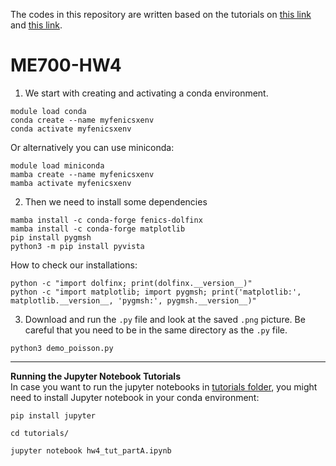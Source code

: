 The codes in this repository are written based on the tutorials on [this link](https://github.com/FEniCS/dolfinx/blob/main/python/demo/demo_poisson.py) and [this link](https://bleyerj.github.io/comet-fenicsx/intro/linear_elasticity/linear_elasticity.html).

# ME700-HW4
1. We start with creating and activating a conda environment. 
```
module load conda
conda create --name myfenicsxenv
conda activate myfenicsxenv
```
Or alternatively you can use miniconda:
```
module load miniconda
mamba create --name myfenicsxenv
mamba activate myfenicsxenv
```
2. Then we need to install some dependencies
```
mamba install -c conda-forge fenics-dolfinx
mamba install -c conda-forge matplotlib
pip install pygmsh
python3 -m pip install pyvista
```
How to check our installations:
```
python -c "import dolfinx; print(dolfinx.__version__)"
python -c "import matplotlib; import pygmsh; print('matplotlib:', matplotlib.__version__, 'pygmsh:', pygmsh.__version__)"

```
3. Download and run the `.py` file and look at the saved `.png` picture. Be careful that you need to be in the same directory as the `.py` file.
```
python3 demo_poisson.py
```
---
**Running the Jupyter Notebook Tutorials**  
In case you want to run the jupyter notebooks in [tutorials folder](https://github.com/sarajahedazad/ME700-HW4/tree/main/tutorials), you might need to install Jupyter notebook in your conda environment:
```
pip install jupyter
```
```
cd tutorials/
```
```
jupyter notebook hw4_tut_partA.ipynb
```

